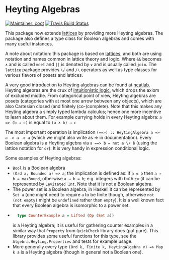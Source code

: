 # Heyting Algebras
[![Maintainer: coot](https://img.shields.io/badge/maintainer-coot-lightgrey.svg)](http://github.com/coot)
[![Travis Build Status](https://travis-ci.org/coot/heyting-algebras.svg?branch=master)](https://travis-ci.org/coot/heyting-algebras)

This package now extends
[lattices](https://hackage.haskell.org/package/lattices) by providing more
Heyting algebras.  The package also defines a type class for Boolean algebras
and comes with many useful instances.

A note about notation: this package is based on
[lattices](https://hackage.haskell.org/package/lattices), and both are using
notation and names common in lattice theory and logic.  Where `&&` becomes `∧`
and is called `meet` and `||` is denoted by `∨` and is usually called
`join`.  The `lattice` package provides `\/` and `/\` operators as well as type
classes for various flavors of posets and lattices.

A very good introduction to Heyting algebras can be found at
[ncatlab](https://ncatlab.org/nlab/show/Heyting%2Balgebra).  Heyting algebras
are the crux of [intuitionistic
logic](https://en.wikipedia.org/wiki/Intuitionistic_logic), which drops the
axiom of excluded middle.  From categorical point of view, Heyting algebras are
posets (categories with at most one arrow between any objects), which are also
Cartesian closed (and finitely (co-)complete).  Note that this makes any
Heyting algebra a simply typed lambda calculus; hence one more incentive to
learn about them.  For example currying holds in every Heyting algebra:
`a => (b ⇒ c)` is equal to `(a ∧ b) ⇒ c`

The most important operation is implication `(==>) :: HeytingAlgebra a => a ->
a -> a` (which we might also write as ⇒ in documentation).  Every Boolean
algebra is a Heyting algebra via `a ==> b = not a \/ b` (using the lattice
notation for `or`).  It is very handy in expression conditional logic.

Some examples of Heyting algebras:
* `Bool` is a Boolean algebra
* `(Ord a, Bounded a) => a`; the implication is defined as: if `a ≤ b` then `a
  ⇒ b = maxBound`, otherwise `a ⇒ b = b`; e.g. integers with both `±∞` (it can
  be represented by `Levitated Int`.  Note that it is not a Boolean algebra.
* The power set is a Boolean algebra, in Haskell it can be represented by `Set
  a` (one might need to require `a` to be finite though, otherwise `not (not
  empty)` might be `undefined` rather than `empty`).  It is a well known fact
  that every Boolean algebra is isomorphic to a power set.
* ```haskell
    type CounterExample a = Lifted (Op (Set a))
  ```
  is a Heyting algebra; it is useful for gathering counter examples in
  a similar way that `Property` from `QuickCheck` library does (put pure).
  This library provides some useful functions for this type, see the
  `Algebra.Heyting.Properties` and tests for example usage.
* More generally every type `(Ord k, Finite k, HeytingAlgebra v) => Map k a` is
  a Heyting algebra (though in general not a Boolean one).
